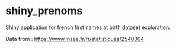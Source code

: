 # shiny_prenoms

Shiny application for french first names at birth dataset exploration.

Data from : https://www.insee.fr/fr/statistiques/2540004
